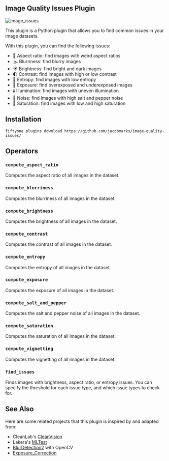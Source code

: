 ## Image Quality Issues Plugin

![image_issues](https://github.com/jacobmarks/image-quality-issues/assets/12500356/d69a14f7-011d-471a-bc17-503eff0f3f6e)

This plugin is a Python plugin that allows you to find common issues in your
image datasets.

With this plugin, you can find the following issues:

-   📏 Aspect ratio: find images with weird aspect ratios
-   🌫️ Blurriness: find blurry images
-   ☀️ Brightness: find bright and dark images
-   🌓 Contrast: find images with high or low contrast
-   🔀 Entropy: find images with low entropy
-   📸 Exposure: find overexposed and underexposed images
-   🕯️ Illumination: find images with uneven illumination
-   🧂 Noise: find images with high salt and pepper noise
-   🌈 Saturation: find images with low and high saturation


## Installation

```shell
fiftyone plugins download https://github.com/jacobmarks/image-quality-issues/
```

## Operators

### `compute_aspect_ratio`

Computes the aspect ratio of all images in the dataset.

### `compute_blurriness`

Computes the blurriness of all images in the dataset.


### `compute_brightness`

Computes the brightness of all images in the dataset.

### `compute_contrast`

Computes the contrast of all images in the dataset.

### `compute_entropy`

Computes the entropy of all images in the dataset.

### `compute_exposure`

Computes the exposure of all images in the dataset.


### `compute_salt_and_pepper`

Computes the salt and pepper noise of all images in the dataset.

### `compute_saturation`

Computes the saturation of all images in the dataset.


### `compute_vignetting`

Computes the vignetting of all images in the dataset.

### `find_issues`

Finds images with brightness, aspect ratio, or entropy issues. You can specify
the threshold for each issue type, and which issue types to check for.

## See Also
Here are some related projects that this plugin is inspired by and adapted from:

- CleanLab's [CleanVision](https://github.com/cleanlab/cleanvision/tree/main)
- Lakera's [MLTest](https://docs.lakera.ai/)
- [BlurDetection2](https://github.com/WillBrennan/BlurDetection2) with OpenCV
- [Exposure_Correction](https://github.com/mahmoudnafifi/Exposure_Correction)
